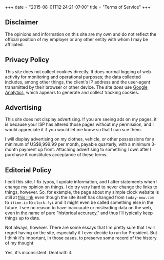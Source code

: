 +++
date = "2015-08-01T12:24:21-07:00"
title = "Terms of Service"
+++

## Disclaimer

The opinions and information on this site are my own and do not
reflect the official position of my employer or any other entity
with whom I may be affiliated.

## Privacy Policy

This site does not collect cookies directly. It does normal logging
of web activity for monitoring and operational purposes; the data
collected includes, among other things, the client's IP address and
the user-agent transmitted by their browser or other device. The
site *does* use [Google Analytics](http://www.google.com/analytics),
which appears to generate and collect tracking cookies.

## Advertising

This site does not display advertising. If you are seeing ads on my 
pages, it is because your ISP has altered those pages without my 
permission, and I would appreciate it if you would let me know
so that I can sue them. 

I will display advertising on my clothes, vehicle, or other possessions
for a minimum of US$9,999.99 per month, payable quarterly, with a
minimum 3-month payment up front. Attaching advertising to something
I own after I purchase it constitutes acceptance of these terms.

## Editorial Policy

I edit this site. I fix typos, I update information, and I alter
statements when I change my opinion on things. I do try very hard
to never change the links to things, however. So, for example, the
page about my simple clock website is still at [this
link](/project/today-now.html) even though the site itself has
changed from `today-now.com` to `itime.io` to `clock.fyi` and it
might even be called something else in the future. I see no reason
to have inaccurate or misleading data on the web, even in the name
of pure "historical accuracy," and thus I'll typically keep things
up to date.

Not always, however. There are some essays that I'm pretty sure
that I will regret having on the site, especially if I ever decide
to run for President. But I think it's important, in those cases,
to preserve some record of the history of my thought.

Yes, it's inconsistent. Deal with it.
